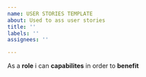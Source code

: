 ```yaml
---
name: USER STORIES TEMPLATE
about: Used to ass user stories
title: ''
labels: ''
assignees: ''

---
```


As a **role** i can **capabilites** in order to **benefit**
